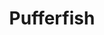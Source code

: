 ---
layout: item
title: Pufferfish
item-id: 21655
datatable: true
id: 21655
name: "Pufferfish"
members: true
lowalch: 92
highalch: 138
examine: "Full of hot air."
monsters:
  - id: 7796
    name: "Lobstrosity"
    members: true
    combat_level: 68
    wiki_url: "https://oldschool.runescape.wiki/w/Lobstrosity"
    drops:
      - quantity: "1"
        rarity: 0.06779661016949153
    image: "https://oldschool.runescape.wiki/images/thumb/a/ad/Lobstrosity.png/200px-Lobstrosity.png?fd017"
---